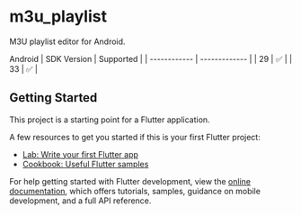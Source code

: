 # m3u_playlist

M3U playlist editor for Android.

Android
| SDK Version  | Supported |
| ------------ | ------------- |
| 29           | ✅           |
| 33           | ✅           |

## Getting Started

This project is a starting point for a Flutter application.

A few resources to get you started if this is your first Flutter project:

- [Lab: Write your first Flutter app](https://docs.flutter.dev/get-started/codelab)
- [Cookbook: Useful Flutter samples](https://docs.flutter.dev/cookbook)

For help getting started with Flutter development, view the
[online documentation](https://docs.flutter.dev/), which offers tutorials,
samples, guidance on mobile development, and a full API reference.
